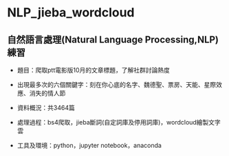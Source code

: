 # NLP_jieba_wordcloud
自然語言處理(Natural Language Processing,NLP)練習
------------------------------------------------------------------------
* 題目：爬取ptt電影版10月的文章標題，了解社群討論熱度
* 出現最多次的六個關鍵字：刻在你心底的名字、魏德聖、票房、天能、星際效應、消失的情人節

* 資料概況：共3464篇
* 處理過程：bs4爬取，jieba斷詞(自定詞庫及停用詞庫)，wordcloud繪製文字雲
* 工具及環境：python，jupyter notebook，anaconda
